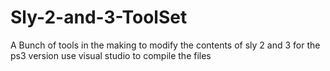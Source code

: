 # Sly-2-and-3-ToolSet
A Bunch of tools in the making to modify the contents of sly 2 and 3 for the ps3 version use visual studio to compile the files
